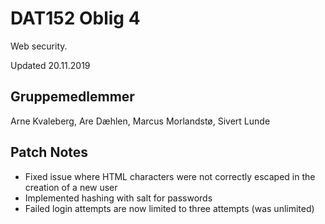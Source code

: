 # DAT152 Oblig 4

Web security.

Updated 20.11.2019

## Gruppemedlemmer

Arne Kvaleberg, Are Dæhlen, Marcus Morlandstø, Sivert Lunde

## Patch Notes

* Fixed issue where HTML characters were not correctly escaped in the creation of a new user
* Implemented hashing with salt for passwords
* Failed login attempts are now limited to three attempts (was unlimited)


